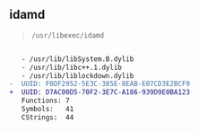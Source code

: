 ## idamd

> `/usr/libexec/idamd`

```diff

   - /usr/lib/libSystem.B.dylib
   - /usr/lib/libc++.1.dylib
   - /usr/lib/liblockdown.dylib
-  UUID: F0DF2952-5E3C-385E-8EAB-E07CD3E2BCF9
+  UUID: D7AC00D5-70F2-3E7C-A186-939D9E0BA123
   Functions: 7
   Symbols:   41
   CStrings:  44

```
